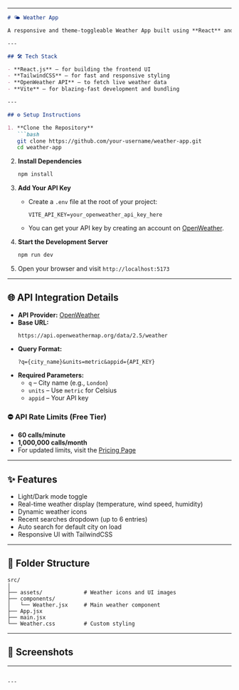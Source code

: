 
---

```markdown
# 🌤️ Weather App

A responsive and theme-toggleable Weather App built using **React** and **TailwindCSS**, integrated with the **OpenWeather API** to fetch real-time weather data.

---

## 🛠 Tech Stack

- **React.js** – for building the frontend UI
- **TailwindCSS** – for fast and responsive styling
- **OpenWeather API** – to fetch live weather data
- **Vite** – for blazing-fast development and bundling

---

## ⚙️ Setup Instructions

1. **Clone the Repository**
   ```bash
   git clone https://github.com/your-username/weather-app.git
   cd weather-app
   ```

2. **Install Dependencies**
   ```bash
   npm install
   ```

3. **Add Your API Key**
   - Create a `.env` file at the root of your project:
     ```env
     VITE_API_KEY=your_openweather_api_key_here
     ```
   - You can get your API key by creating an account on [OpenWeather](https://openweathermap.org/api).

4. **Start the Development Server**
   ```bash
   npm run dev
   ```

5. Open your browser and visit `http://localhost:5173`

---

## 🌐 API Integration Details

- **API Provider:** [OpenWeather](https://openweathermap.org/api)
- **Base URL:**
  ```
  https://api.openweathermap.org/data/2.5/weather
  ```
- **Query Format:**
  ```
  ?q={city_name}&units=metric&appid={API_KEY}
  ```
- **Required Parameters:**
  - `q` – City name (e.g., `London`)
  - `units` – Use `metric` for Celsius
  - `appid` – Your API key

### ⛔ API Rate Limits (Free Tier)

- **60 calls/minute**
- **1,000,000 calls/month**
- For updated limits, visit the [Pricing Page](https://openweathermap.org/price)

---

## ✨ Features

- Light/Dark mode toggle
- Real-time weather display (temperature, wind speed, humidity)
- Dynamic weather icons
- Recent searches dropdown (up to 6 entries)
- Auto search for default city on load
- Responsive UI with TailwindCSS

---

## 📁 Folder Structure

```
src/
│
├── assets/             # Weather icons and UI images
├── components/
│   └── Weather.jsx     # Main weather component
├── App.jsx
├── main.jsx
└── Weather.css         # Custom styling
```

---

## 📸 Screenshots



---




```

---
